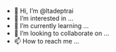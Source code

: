 - 👋 Hi, I’m @ltadeptrai
- 👀 I’m interested in ...
- 🌱 I’m currently learning ...
- 💞️ I’m looking to collaborate on ...
- 📫 How to reach me ...

<!---
ltadeptrai/ltadeptrai is a ✨ special ✨ repository because its `README.md` (this file) appears on your GitHub profile.
You can click the Preview link to take a look at your changes.
--->


